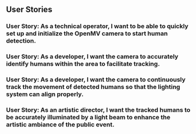 ## User Stories

### User Story: As a technical operator, I want to be able to quickly set up and initialize the OpenMV camera to start human detection.

### User Story: As a developer, I want the camera to accurately identify humans within the area to facilitate tracking.

### User Story: As a developer, I want the camera to continuously track the movement of detected humans so that the lighting system can align properly.

### User Story: As an artistic director, I want the tracked humans to be accurately illuminated by a light beam to enhance the artistic ambiance of the public event.
